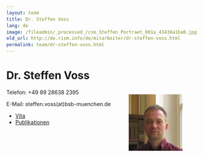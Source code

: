 ```yaml
---
layout: team
title: Dr. Steffen Voss
lang: de
image: /fileadmin/_processed_/csm_Steffen_Portraet_001a_43438a1ba0.jpg
old_url: http://de.rism.info/de/mitarbeiter/dr-steffen-voss.html
permalink: team/dr-steffen-voss.html
---
```



# Dr. Steffen Voss

<div style="float: right; width: 44%">
   <figure class="figure">
      <div class="float-left">
         <img src="/images/old/fileadmin/csm_Steffen_Portraet_001a_43438a1ba0.jpg">
      </div>
   </figure>
</div>

Telefon: +49 89 28638 2395

E-Mail: steffen.voss(at)bsb-muenchen.de

- [Vita](/team/vita-voss.html)
- [Publikationen](/team/publications-voss.html)


